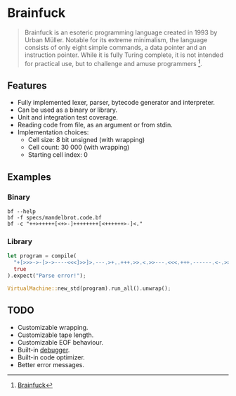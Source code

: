 # Brainfuck

> Brainfuck is an esoteric programming language created in 1993 by Urban Müller. Notable for its extreme minimalism, the language consists of only eight simple commands, a data pointer and an instruction pointer. While it is fully Turing complete, it is not intended for practical use, but to challenge and amuse programmers [^1].

## Features

- Fully implemented lexer, parser, bytecode generator and interpreter.
- Can be used as a binary or library.
- Unit and integration test coverage.
- Reading code from file, as an argument or from stdin.
- Implementation choices:
  - Cell size: 8 bit unsigned (with wrapping)
  - Cell count: 30 000 (with wrapping)
  - Starting cell index: 0

## Examples

### Binary

```
bf --help
bf -f specs/mandelbrot.code.bf
bf -c "++>+++++[<+>-]++++++++[<++++++>-]<."
```

### Library

```Rust
let program = compile(
  "+[>>>->-[>->----<<<]>>]>.---.>+..+++.>>.<.>>---.<<<.+++.------.<-.>>+.",
  true
).expect("Parse error!");

VirtualMachine::new_std(program).run_all().unwrap();
```

## TODO

- Customizable wrapping.
- Customizable tape length.
- Customizable EOF behaviour.
- Built-in [debugger](https://esolangs.org/wiki/Brainfuck#Extensions).
- Built-in code optimizer.
- Better error messages.

[^1]: [Brainfuck](https://en.wikipedia.org/wiki/Brainfuck)
